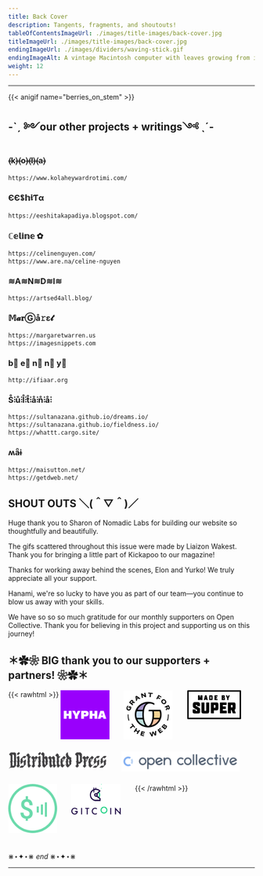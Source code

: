 ```yaml
---
title: Back Cover
description: Tangents, fragments, and shoutouts!
tableOfContentsImageUrl: ./images/title-images/back-cover.jpg
titleImageUrl: ./images/title-images/back-cover.jpg
endingImageUrl: ./images/dividers/waving-stick.gif
endingImageAlt: A vintage Macintosh computer with leaves growing from it
weight: 12
---
```


---

{{< anigif name="berries_on_stem" >}}


## -ˋˏ ༻our other projects + writings༺ ˎˊ-

### ⦑k⦒⦑o⦒⦑l⦒⦑a⦒
```
https://www.kolaheywardrotimi.com/
```

### ЄЄꌚ𝕙𝖎Ƭα
```
https://eeshitakapadiya.blogspot.com/
```

### ℂ𝕖𝕝𝕚𝕟𝕖 ✿
```
https://celinenguyen.com/
https://www.are.na/celine-nguyen

```

### ≋A≋N≋D≋I≋
```
https://artsed4all.blog/  
```

### 𝕄𝓪𝐫Ⓖå𝚛ε𝓽
```
https://margaretwarren.us  
https://imagesnippets.com 
```

### b⃣   e⃣   n⃣   n⃣   y⃣
```
http://ifiaar.org

```

### S̊⫶ů⫶l̊⫶t̊⫶å⫶n̊⫶å⫶
```
https://sultanazana.github.io/dreams.io/
https://sultanazana.github.io/fieldness.io/
https://whattt.cargo.site/

```

### ʍǟɨ
```
https://maisutton.net/
https://getdweb.net/
```

## SHOUT OUTS  ＼(＾▽＾)／

Huge thank you to Sharon of Nomadic Labs for building our website so thoughtfully and beautifully.

The gifs scattered throughout this issue were made by Liaizon Wakest. Thank you for bringing a little part of Kickapoo to our magazine!

Thanks for working away behind the scenes, Elon and Yurko! We truly appreciate all your support.

Hanami, we're so lucky to have you as part of our team—you continue to blow us away with your skills.

We have so so so much gratitude for our monthly supporters on Open Collective. Thank you for believing in this project and supporting us on this journey!


## ＊✿❀ BIG thank you to our supporters + partners! ❀✿＊
{{< rawhtml >}}
<a href="https://hypha.coop" target="_blank"><img src="logo-hypha.png" style="vertical-align:top; padding-right:5%; padding-bottom:5%; max-width:20%; max-height:100px;"></a>
<a href="https://grantfortheweb.org" target="_blank"><img src="logo-gftw.png" style="vertical-align:top; padding-right:5%; padding-bottom:5%; max-width:20%; max-height:100px;"></a>
<a href="https://www.madebysuper.com" target="_blank"><img src="logo-madebysuper.png" style="vertical-align:top; padding-right:5%; padding-bottom:5%; max-width:22%; max-height:100px;"></a>
<a href="https://distributed.press" target="_blank"><img src="logo-distributedpress.png" style="vertical-align:top; padding-right:5%; padding-bottom:5%; max-width:40%; max-height:100px;"></a>
<a href="https://opencollective.com" target="_blank"><img src="logo-opencollective.png" style="vertical-align:top; padding-right:5%; padding-bottom:5%; max-width:48%; max-height:100px;"></a>
<a href="https://webmonetization.org" target="_blank"><img src="logo-webmonetization.png" style="vertical-align:top; padding-right:5%; padding-bottom:5%; max-width:20%; max-height:100px;"></a>
<a href="https://gitcoin.co" target="_blank"><img src="logo-gitcoin.png" style="vertical-align:top; padding-right:5%; padding-bottom:5%; max-width:20%; max-height:100px;"></a>
{{< /rawhtml >}}

⋇⋆✦⋆⋇ _end_ ⋇⋆✦⋆⋇

---
